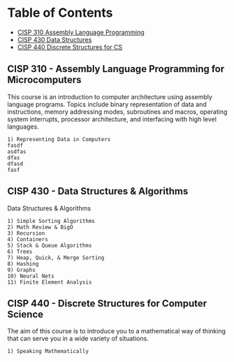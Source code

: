 # Table of Contents
* [CISP 310 Assembly Language Programming](#c310)
* [CISP 430 Data Structures](#c430)
* [CISP 440 Discrete Structures for CS](#c440)


## <a name="c310"></a>CISP 310 - Assembly Language Programming for Microcomputers  
This course is an introduction to computer architecture using assembly language programs. Topics include binary representation of data and instructions, memory addressing modes, subroutines and macros, operating system interrupts, processor architecture, and interfacing with high level languages.

    1) Representing Data in Computers
    fasdf
    asdfas
    dfas
    dfasd
    fasf

## <a name="c430"></a>CISP 430 - Data Structures & Algorithms
Data Structures & Algorithms

    1) Simple Sorting Algorithms
    2) Math Review & BigO
    3) Recursion
    4) Containers
    5) Stack & Queue Algorithms
    6) Trees
    7) Heap, Quick, & Merge Sorting
    8) Hashing
    9) Graphs
    10) Neural Nets
    11) Finite Element Analysis



## <a name="c440"></a>CISP 440 - Discrete Structures for Computer Science
The aim of this course is to introduce you to a mathematical way of thinking that can serve you in a wide variety of situations.

    1) Speaking Mathematically
